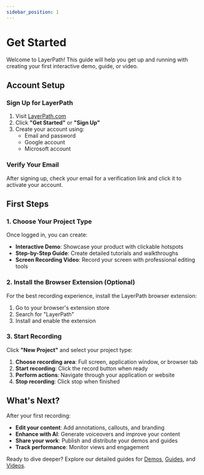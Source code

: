 ```yaml
---
sidebar_position: 1
---
```


# Get Started

Welcome to LayerPath! This guide will help you get up and running with creating your first interactive demo, guide, or video.

## Account Setup

### Sign Up for LayerPath

1. Visit [LayerPath.com](https://layerpath.com)
2. Click **"Get Started"** or **"Sign Up"**
3. Create your account using:
   - Email and password
   - Google account
   - Microsoft account

### Verify Your Email

After signing up, check your email for a verification link and click it to activate your account.

## First Steps

### 1. Choose Your Project Type

Once logged in, you can create:

- **Interactive Demo**: Showcase your product with clickable hotspots
- **Step-by-Step Guide**: Create detailed tutorials and walkthroughs
- **Screen Recording Video**: Record your screen with professional editing tools

### 2. Install the Browser Extension (Optional)

For the best recording experience, install the LayerPath browser extension:

1. Go to your browser's extension store
2. Search for "LayerPath"
3. Install and enable the extension

### 3. Start Recording

Click **"New Project"** and select your project type:

1. **Choose recording area**: Full screen, application window, or browser tab
2. **Start recording**: Click the record button when ready
3. **Perform actions**: Navigate through your application or website
4. **Stop recording**: Click stop when finished

## What's Next?

After your first recording:

- **Edit your content**: Add annotations, callouts, and branding
- **Enhance with AI**: Generate voiceovers and improve your content
- **Share your work**: Publish and distribute your demos and guides
- **Track performance**: Monitor views and engagement

Ready to dive deeper? Explore our detailed guides for [Demos](../demos/overview), [Guides](../guides/editing-a-guide), and [Videos](../videos/video-overview).
